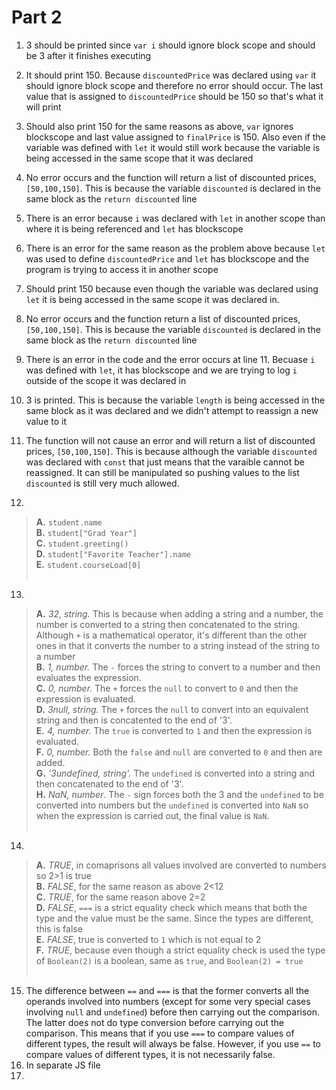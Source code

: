 # Part 2
1. 3 should be printed since `var i` should ignore block scope and should be 3 
after it finishes executing
2. It should print 150. Because `discountedPrice` was declared using `var` it should ignore block scope
and therefore no error should occur. The last value that is assigned to `discountedPrice`
should be 150 so that's what it will print
3. Should also print 150 for the same reasons as above, `var` ignores blockscope and last value assigned to `finalPrice` is 150. Also even if the variable was defined with `let` it would still work because the variable is being accessed in the same scope that it was declared
4. No error occurs and the function will return a list of discounted prices, `[50,100,150]`. This is because the variable `discounted` is declared in the same block as the `return discounted` line
5. There is an error because `i` was declared with `let` in another scope than where it is being referenced and `let` has blockscope
6. There is an error for the same reason as the problem above because `let` was used to define `discountedPrice` and `let` has blockscope and the program is trying to access it in another scope
7. Should print 150 because even though the variable was declared using `let` it is being accessed in the same scope it was declared in.
8. No error occurs and the function return a list of discounted prices, `[50,100,150]`. This is because the variable `discounted` is declared in the same block as the `return discounted` line
9. There is an error in the code and the error occurs at line 11. Becuase `i` was defined with `let`, it has blockscope and we are trying to log `i` outside of the scope it was declared in
10. 3 is printed. This is because the variable `length` is being accessed in the same block as it was declared and we didn't attempt to reassign a new value to it
11. The function will not cause an error and will return a list of discounted prices, `[50,100,150]`. This is because although the variable `discounted` was declared with `const` that just means that the varaible cannot be reassigned. It can still be manipulated so pushing values to the list `discounted` is still very much allowed. <br>
    
12. 
>**A.** `student.name` <br>
**B.** `student["Grad Year"]` <br>
**C.** `student.greeting()` <br>
**D.** `student["Favorite Teacher"].name` <br>
**E.** `student.courseLoad[0]` <br> <br>

13. <br>
>**A.** *32, string.* This is because when adding a string and a number, the number is converted to a string then concatenated to the string. Although `+` is a mathematical operator, it's different than the other ones in that it converts the number to a string instead of the string to a number <br>
**B.** *1, number.* The `-` forces the string to convert to a number and then evaluates the expression. <br>
**C.** *0, number.* The `+` forces the `null` to convert to `0` and then the expression is evaluated. <br>
**D.** *3null, string.* The `+` forces the `null` to convert into an equivalent string and then is concatented to the end of '3'. <br>
**E.** *4, number.* The `true` is converted to `1` and then the expression is evaluated. <br>
**F.** *0, number.* Both the `false` and `null` are converted to `0` and then are added. <br>
**G.** *'3undefined, string'.* The `undefined` is converted into a string and then concatenated to the end of '3'. <br>
**H.** *NaN, number*. The `-` sign forces both the 3 and the `undefined` to be converted into numbers but the `undefined` is converted into `NaN` so when the expression is carried out, the final value is `NaN`. <br><br>

14. <br>
>**A.** *TRUE*, in comaprisons all values involved are converted to numbers so 2>1 is true <br>
**B.** *FALSE*, for the same reason as above 2<12 <br>
**C.** *TRUE*, for the same reason above 2=2 <br>
**D.** *FALSE*, `===` is a strict equality check which means that both the type and the value must be the same. Since the types are different, this is false <br>
**E.** *FALSE*, true is converted to `1` which is not equal to 2 <br>
**F.** *TRUE*, because even though a strict equality check is used the type of `Boolean(2)` is a boolean, same as `true`, and `Boolean(2) = true` <br><br>

15. The difference between `==` and `===` is that the former converts all the operands involved into numbers (except for some very special cases involving `null` and `undefined`) before then carrying out the comparison. The latter does not do type conversion before carrying out the comparison. This means that if you use `===` to compare values of different types, the result will always be false. However, if you use `==` to compare values of different types, it is not necessarily false.
16. In separate JS file
17. 
